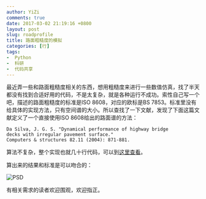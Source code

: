 ```yaml
---
author: YiZi
comments: true
date: 2017-03-02 21:19:16 +0800
layout: post
slug: roadprofile
title: 路面粗糙度的模拟
categories: [行]
tags:
-  Python
-  科研
-  代码共享
---
```

最近弄一些和路面粗糙度相关的东西，想用粗糙度来进行一些数值仿真，找了半天都没有找到合适好用的代码，不是太复杂，就是各种运行不成功。索性自己写一个吧，描述的路面粗糙度的标准是ISO 8608，对应的欧标是BS 7853。标准里没有给具体的实现方法，只有空间谱的大小。所以查找了一下文献，发现了下面这篇文献定义了一个直接使用ISO 8608给出的路面谱的方法：

    Da Silva, J. G. S. "Dynamical performance of highway bridge
    decks with irregular pavement surface."
    Computers & structures 82.11 (2004): 871-881.

算法不复杂，整个实现也就几十行代码，可以到[这里查看](https://github.com/wanglongqi/RoadProfile/blob/master/roadprofile.py)。

算出来的结果和标准是可以吻合的：

![PSD](https://github.com/wanglongqi/RoadProfile/blob/master/example/example1.png)

有相关需求的读者欢迎围观，欢迎指正。

